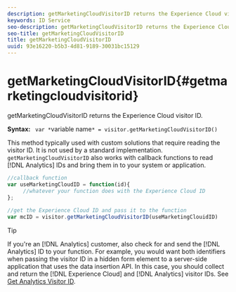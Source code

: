 ```yaml
---
description: getMarketingCloudVisitorID returns the Experience Cloud visitor ID.
keywords: ID Service
seo-description: getMarketingCloudVisitorID returns the Experience Cloud visitor ID.
seo-title: getMarketingCloudVisitorID
title: getMarketingCloudVisitorID
uuid: 93e16220-b5b3-4d81-9189-30031bc15129
---
```


# getMarketingCloudVisitorID{#getmarketingcloudvisitorid}

getMarketingCloudVisitorID returns the Experience Cloud visitor ID.

 **Syntax:** ` var *`variable name`* = visitor.getMarketingCloudVisitorID()`

This method typically used with custom solutions that require reading the visitor ID. It is not used by a standard implementation. `getMarketingCloudVisitorID` also works with callback functions to read [!DNL Analytics] IDs and bring them in to your system or application.

```js
//callback function 
var useMarketingCloudID = function(id){ 
     //whatever your function does with the Experience Cloud ID 
}; 
 
//get the Experience Cloud ID and pass it to the function 
var mcID = visitor.getMarketingCloudVisitorID(useMarketingClouidID)
```

>[!TIP]
>
>If you're an [!DNL Analytics] customer, also check for and send the [!DNL Analytics] ID to your function. For example, you would want both identifiers when passing the visitor ID in a hidden form element to a server-side application that uses the data insertion API. In this case, you should collect and return the [!DNL Experience Cloud] and [!DNL Analytics] visitor IDs. See [Get Analytics Visitor ID](../../library/get-set/getanalyticsvisitorid.md).

